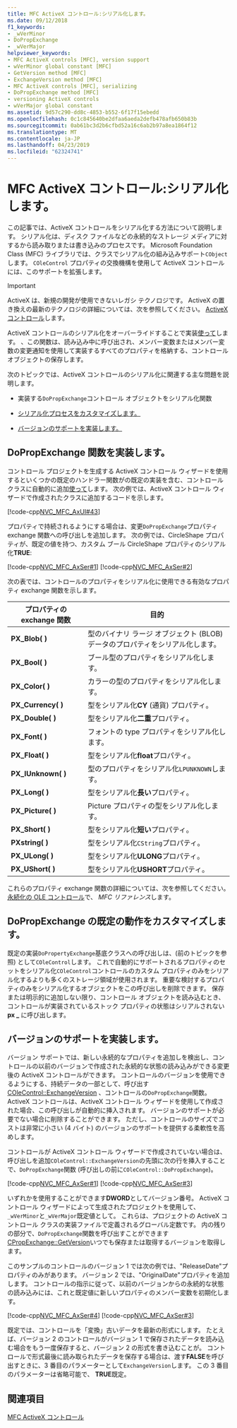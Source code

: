 ```yaml
---
title: MFC ActiveX コントロール:シリアル化します。
ms.date: 09/12/2018
f1_keywords:
- _wVerMinor
- DoPropExchange
- _wVerMajor
helpviewer_keywords:
- MFC ActiveX controls [MFC], version support
- wVerMinor global constant [MFC]
- GetVersion method [MFC]
- ExchangeVersion method [MFC]
- MFC ActiveX controls [MFC], serializing
- DoPropExchange method [MFC]
- versioning ActiveX controls
- wVerMajor global constant
ms.assetid: 9d57c290-dd8c-4853-b552-6f17f15ebedd
ms.openlocfilehash: 0c1c845640be2dfaa6aeda2defb478afb650b83b
ms.sourcegitcommit: 0ab61bc3d2b6cfbd52a16c6ab2b97a8ea1864f12
ms.translationtype: MT
ms.contentlocale: ja-JP
ms.lasthandoff: 04/23/2019
ms.locfileid: "62324741"
---
```

# <a name="mfc-activex-controls-serializing"></a>MFC ActiveX コントロール:シリアル化します。

この記事では、ActiveX コントロールをシリアル化する方法について説明します。 シリアル化は、ディスク ファイルなどの永続的なストレージ メディアに対するから読み取りまたは書き込みのプロセスです。 Microsoft Foundation Class (MFC) ライブラリでは、クラスでシリアル化の組み込みサポート`CObject`します。 `COleControl` プロパティの交換機構を使用して ActiveX コントロールには、このサポートを拡張します。

>[!IMPORTANT]
> ActiveX は、新規の開発が使用できないレガシ テクノロジです。 ActiveX の置き換えの最新のテクノロジの詳細については、次を参照してください。 [ActiveX コントロール](activex-controls.md)します。

ActiveX コントロールのシリアル化をオーバーライドすることで実装[使って](../mfc/reference/colecontrol-class.md#dopropexchange)します。 、この関数は、読み込み中に呼び出され、メンバー変数またはメンバー変数の変更通知を使用して実装するすべてのプロパティを格納する、コントロール オブジェクトの保存します。

次のトピックでは、ActiveX コントロールのシリアル化に関連する主な問題を説明します。

- 実装する`DoPropExchange`コントロール オブジェクトをシリアル化関数

- [シリアル化プロセスをカスタマイズします。](#_core_customizing_the_default_behavior_of_dopropexchange)

- [バージョンのサポートを実装します。](#_core_implementing_version_support)

##  <a name="_core_implementing_the_dopropexchange_function"></a> DoPropExchange 関数を実装します。

コントロール プロジェクトを生成する ActiveX コントロール ウィザードを使用するといくつかの既定のハンドラー関数がの既定の実装を含む、コントロール クラスに自動的に追加[使って](../mfc/reference/colecontrol-class.md#dopropexchange)します。 次の例では、ActiveX コントロール ウィザードで作成されたクラスに追加するコードを示します。

[!code-cpp[NVC_MFC_AxUI#43](../mfc/codesnippet/cpp/mfc-activex-controls-serializing_1.cpp)]

プロパティで持続されるようにする場合は、変更`DoPropExchange`プロパティ exchange 関数への呼び出しを追加します。 次の例では、CircleShape プロパティが、既定の値を持つ、カスタム ブール CircleShape プロパティのシリアル化**TRUE**:

[!code-cpp[NVC_MFC_AxSer#1](../mfc/codesnippet/cpp/mfc-activex-controls-serializing_2.cpp)]
[!code-cpp[NVC_MFC_AxSer#2](../mfc/codesnippet/cpp/mfc-activex-controls-serializing_3.cpp)]

次の表では、コントロールのプロパティをシリアル化に使用できる有効なプロパティ exchange 関数を示します。

|プロパティの exchange 関数|目的|
|---------------------------------|-------------|
|**PX_Blob( )**|型のバイナリ ラージ オブジェクト (BLOB) データのプロパティをシリアル化します。|
|**PX_Bool( )**|ブール型のプロパティをシリアル化します。|
|**PX_Color( )**|カラーの型のプロパティをシリアル化します。|
|**PX_Currency( )**|型をシリアル化**CY** (通貨) プロパティ。|
|**PX_Double( )**|型をシリアル化**二重**プロパティ。|
|**PX_Font( )**|フォントの type プロパティをシリアル化します。|
|**PX_Float( )**|型をシリアル化**float**プロパティ。|
|**PX_IUnknown( )**|型のプロパティをシリアル化`LPUNKNOWN`します。|
|**PX_Long( )**|型をシリアル化**長い**プロパティ。|
|**PX_Picture( )**|Picture プロパティの型をシリアル化します。|
|**PX_Short( )**|型をシリアル化**短い**プロパティ。|
|**PXstring( )**|型をシリアル化`CString`プロパティ。|
|**PX_ULong( )**|型をシリアル化**ULONG**プロパティ。|
|**PX_UShort( )**|型をシリアル化**USHORT**プロパティ。|

これらのプロパティ exchange 関数の詳細については、次を参照してください。[永続化の OLE コントロール](../mfc/reference/persistence-of-ole-controls.md)で、 *MFC リファレンス*します。

##  <a name="_core_customizing_the_default_behavior_of_dopropexchange"></a> DoPropExchange の既定の動作をカスタマイズします。

既定の実装`DoPropertyExchange`基底クラスへの呼び出しは、(前のトピックを参照) として`COleControl`します。 これで自動的にサポートされるプロパティのセットをシリアル化`COleControl`コントロールのカスタム プロパティのみをシリアル化するよりも多くのストレージ領域が使用されます。 重要な検討するプロパティのみをシリアル化するオブジェクトをこの呼び出しを削除できます。 保存または明示的に追加しない限り、コントロール オブジェクトを読み込むとき、コントロールが実装されているストック プロパティの状態はシリアルされない**px _** に呼び出します。

##  <a name="_core_implementing_version_support"></a> バージョンのサポートを実装します。

バージョン サポートでは、新しい永続的なプロパティを追加しを検出し、コントロールの以前のバージョンで作成された永続的な状態の読み込みができる変更後の ActiveX コントロールができます。 コントロールのバージョンを使用できるようにする、持続データの一部として、呼び出す[COleControl::ExchangeVersion](../mfc/reference/colecontrol-class.md#exchangeversion) 、コントロールの`DoPropExchange`関数。 ActiveX コントロールは、ActiveX コントロール ウィザードを使用して作成された場合、この呼び出しが自動的に挿入されます。 バージョンのサポートが必要でない場合に削除することができます。 ただし、コントロールのサイズでコストは非常に小さい (4 バイト) のバージョンのサポートを提供する柔軟性を高めします。

コントロールが ActiveX コントロール ウィザードで作成されていない場合は、呼び出しを追加`COleControl::ExchangeVersion`の先頭に次の行を挿入することで、`DoPropExchange`関数 (呼び出しの前に`COleControl::DoPropExchange`)。

[!code-cpp[NVC_MFC_AxSer#1](../mfc/codesnippet/cpp/mfc-activex-controls-serializing_2.cpp)]
[!code-cpp[NVC_MFC_AxSer#3](../mfc/codesnippet/cpp/mfc-activex-controls-serializing_4.cpp)]

いずれかを使用することができます**DWORD**としてバージョン番号。 ActiveX コントロール ウィザードによって生成されたプロジェクトを使用して、`_wVerMinor`と`_wVerMajor`既定値として。 これらは、プロジェクトの ActiveX コントロール クラスの実装ファイルで定義されるグローバル定数です。 内の残りの部分で、`DoPropExchange`関数を呼び出すことができます[CPropExchange::GetVersion](../mfc/reference/cpropexchange-class.md#getversion)いつでも保存または取得するバージョンを取得します。

このサンプルのコントロールのバージョン 1 では次の例では、"ReleaseDate"プロパティのみがあります。 バージョン 2 では、"OriginalDate"プロパティを追加します。 コントロールの指示に従って、以前のバージョンからの永続的な状態の読み込みには、これと既定値に新しいプロパティのメンバー変数を初期化します。

[!code-cpp[NVC_MFC_AxSer#4](../mfc/codesnippet/cpp/mfc-activex-controls-serializing_5.cpp)]
[!code-cpp[NVC_MFC_AxSer#3](../mfc/codesnippet/cpp/mfc-activex-controls-serializing_4.cpp)]

既定では、コントロールを「変換」古いデータを最新の形式にします。 たとえば、バージョン 2 のコントロールがバージョン 1 で保存されたデータを読み込む場合をもう一度保存すると、バージョン 2 の形式を書き込むことが。 コントロールで形式最後に読み取られたデータを保存する場合は、渡す**FALSE**を呼び出すときに、3 番目のパラメーターとして`ExchangeVersion`します。 この 3 番目のパラメーターは省略可能で、 **TRUE**既定。

## <a name="see-also"></a>関連項目

[MFC ActiveX コントロール](../mfc/mfc-activex-controls.md)
